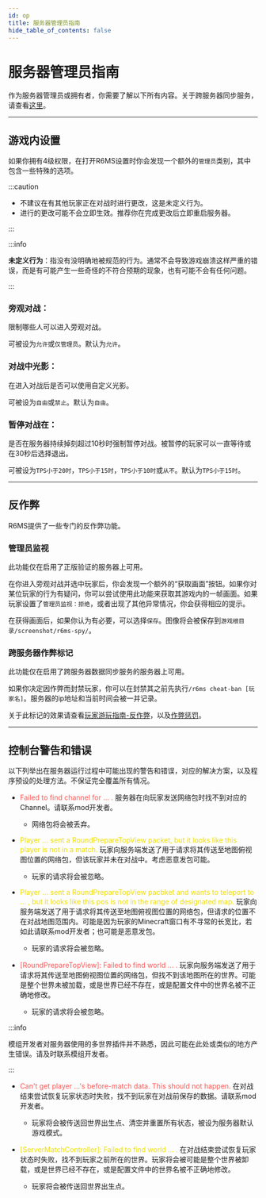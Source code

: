 ```yaml
---
id: op
title: 服务器管理员指南
hide_table_of_contents: false
---
```


# 服务器管理员指南

作为服务器管理员或拥有者，你需要了解以下所有内容。关于跨服务器同步服务，请查看[这里](cross_server#云跨服务器数据同步服务器拥有者和管理员)。

---

## 游戏内设置

如果你拥有4级权限，在打开R6MS设置时你会发现一个额外的`管理员`类别，其中包含一些特殊的选项。

:::caution

- 不建议在有其他玩家正在对战时进行更改，这是未定义行为。
- 进行的更改可能不会立即生效。推荐你在完成更改后立即重启服务器。

:::

:::info

**未定义行为**：指没有没明确地被规范的行为。通常不会导致游戏崩溃这样严重的错误，而是有可能产生一些奇怪的不符合预期的现象，也有可能不会有任何问题。

:::

### 旁观对战：

限制哪些人可以进入旁观对战。

可被设为`允许`或`仅管理员`。默认为`允许`。

### 对战中光影：

在进入对战后是否可以使用自定义光影。

可被设为`自由`或`禁止`。默认为`自由`。

### 暂停对战在：

是否在服务器持续掉刻超过10秒时强制暂停对战。被暂停的玩家可以一直等待或在30秒后选择退出。

可被设为`TPS小于20时`，`TPS小于15时`，`TPS小于10时`或`从不`。默认为`TPS小于15时`。

---

## 反作弊

R6MS提供了一些专门的反作弊功能。

### 管理员监视

此功能仅在启用了正版验证的服务器上可用。

在你进入旁观对战并选中玩家后，你会发现一个额外的“获取画面”按钮。如果你对某位玩家的行为有疑问，你可以尝试使用此功能来获取其游戏内的一帧画面。如果玩家设置了`管理员监视：拒绝`，或者出现了其他异常情况，你会获得相应的提示。

在获得画面后，如果你认为有必要，可以选择`保存`。图像将会被保存到`游戏根目录/screenshot/r6ms-spy/`。

### 跨服务器作弊标记

此功能仅在启用了跨服务器数据同步服务的服务器上可用。

如果你决定因作弊而封禁玩家，你可以在封禁其之前先执行`/r6ms cheat-ban [玩家名]`。服务器的ip地址和当前时间会被一并记录。

关于此标记的效果请查看[玩家游玩指南-反作弊](player#反作弊)，以及[作弊惩罚](cross_server#作弊惩罚-1)。

---

## 控制台警告和错误

以下列举出在服务器运行过程中可能出现的警告和错误，对应的解决方案，以及程序预设的处理方法。不保证完全覆盖所有情况。

- <font color="ff5555">Failed to find channel for ... .</font> 服务器在向玩家发送网络包时找不到对应的Channel。请联系mod开发者。

    - 网络包将会被丢弃。




- <font color="eedd00">Player ... sent a RoundPrepareTopView packet, but it looks like this player is not in a match.</font> 玩家向服务端发送了用于请求将其传送至地图俯视图位置的网络包，但该玩家并未在对战中。考虑恶意发包可能。

    - 玩家的请求将会被忽略。




- <font color="eedd00">Player ... sent a RoundPrepareTopView pacbket and wants to teleport to ... , but it looks like this pos is not in the range of designated map.</font> 玩家向服务端发送了用于请求将其传送至地图俯视图位置的网络包，但请求的位置不在对战地图范围内。可能是因为玩家的Minecraft窗口有不寻常的长宽比，若如此请联系mod开发者；也可能是恶意发包。

    - 玩家的请求将会被忽略。




- <font color="ff5555">[RoundPrepareTopView]: Failed to find world ... .</font> 玩家向服务端发送了用于请求将其传送至地图俯视图位置的网络包，但找不到该地图所在的世界。可能是整个世界未被加载，或是世界已经不存在，或是配置文件中的世界名被不正确地修改。

    - 玩家的请求将会被忽略。


:::info

模组开发者对服务器使用的多世界插件并不熟悉，因此可能在此处或类似的地方产生错误。请及时联系模组开发者。

:::



- <font color="ff5555">Can't get player ...'s before-match data. This should not happen.</font> 在对战结束尝试恢复玩家状态时失败，找不到玩家在对战前保存的数据。请联系mod开发者。

    - 玩家将会被传送回世界出生点、清空并重置所有状态，被设为服务器默认游戏模式。




- <font color="eedd00">[ServerMatchController]: Failed to find world ... .</font> 在对战结束尝试恢复玩家状态时失败，找不到玩家之前所在的世界。玩家将会被可能是整个世界被卸载，或是世界已经不存在，或是配置文件中的世界名被不正确地修改。

    - 玩家将会被传送回世界出生点。





